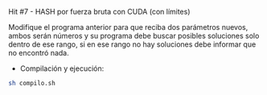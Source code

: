 Hit #7 - HASH por fuerza bruta con CUDA (con límites)

Modifique el programa anterior para que reciba dos parámetros nuevos, ambos serán números y su programa debe buscar posibles soluciones solo dentro de ese rango, si en ese rango no hay soluciones debe informar que no encontró nada.

- Compilación y ejecución:
```sh
sh compilo.sh 
```
